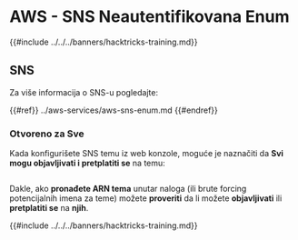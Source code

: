 # AWS - SNS Neautentifikovana Enum

{{#include ../../../banners/hacktricks-training.md}}

## SNS

Za više informacija o SNS-u pogledajte:

{{#ref}}
../aws-services/aws-sns-enum.md
{{#endref}}

### Otvoreno za Sve

Kada konfigurišete SNS temu iz web konzole, moguće je naznačiti da **Svi mogu objavljivati i pretplatiti se** na temu:

<figure><img src="../../../images/image (212).png" alt=""><figcaption></figcaption></figure>

Dakle, ako **pronađete ARN tema** unutar naloga (ili brute forcing potencijalnih imena za teme) možete **proveriti** da li možete **objavljivati** ili **pretplatiti se** na **njih**.

{{#include ../../../banners/hacktricks-training.md}}
